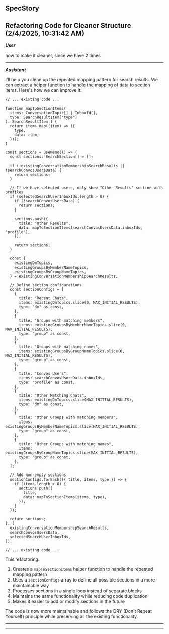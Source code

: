 ## SpecStory

## Refactoring Code for Cleaner Structure (2/4/2025, 10:31:42 AM)

_**User**_

how to make it cleaner, since we have 2 times 

---

_**Assistant**_

I'll help you clean up the repeated mapping pattern for search results. We can extract a helper function to handle the mapping of data to section items. Here's how we can improve it:

```typescript:features/search/components/conversation-search-results-list.tsx
// ... existing code ...

function mapToSectionItems(
  items: ConversationTopic[] | InboxId[],
  type: SearchResultItem["type"]
): SearchResultItem[] {
  return items.map((item) => ({
    type,
    data: item,
  }));
}

const sections = useMemo(() => {
  const sections: SearchSection[] = [];

  if (!existingConversationMembershipSearchResults || !searchConvosUsersData) {
    return sections;
  }

  // If we have selected users, only show "Other Results" section with profiles
  if (selectedSearchUserInboxIds.length > 0) {
    if (!searchConvosUsersData) {
      return sections;
    }

    sections.push({
      title: "Other Results",
      data: mapToSectionItems(searchConvosUsersData.inboxIds, "profile"),
    });

    return sections;
  }

  const {
    existingDmTopics,
    existingGroupsByMemberNameTopics,
    existingGroupsByGroupNameTopics,
  } = existingConversationMembershipSearchResults;

  // Define section configurations
  const sectionConfigs = [
    {
      title: "Recent Chats",
      items: existingDmTopics.slice(0, MAX_INITIAL_RESULTS),
      type: "dm" as const,
    },
    {
      title: "Groups with matching members",
      items: existingGroupsByMemberNameTopics.slice(0, MAX_INITIAL_RESULTS),
      type: "group" as const,
    },
    {
      title: "Groups with matching names",
      items: existingGroupsByGroupNameTopics.slice(0, MAX_INITIAL_RESULTS),
      type: "group" as const,
    },
    {
      title: "Convos Users",
      items: searchConvosUsersData.inboxIds,
      type: "profile" as const,
    },
    {
      title: "Other Matching Chats",
      items: existingDmTopics.slice(MAX_INITIAL_RESULTS),
      type: "dm" as const,
    },
    {
      title: "Other Groups with matching members",
      items: existingGroupsByMemberNameTopics.slice(MAX_INITIAL_RESULTS),
      type: "group" as const,
    },
    {
      title: "Other Groups with matching names",
      items: existingGroupsByGroupNameTopics.slice(MAX_INITIAL_RESULTS),
      type: "group" as const,
    },
  ];

  // Add non-empty sections
  sectionConfigs.forEach(({ title, items, type }) => {
    if (items.length > 0) {
      sections.push({
        title,
        data: mapToSectionItems(items, type),
      });
    }
  });

  return sections;
}, [
  existingConversationMembershipSearchResults,
  searchConvosUsersData,
  selectedSearchUserInboxIds,
]);

// ... existing code ...
```

This refactoring:

1. Creates a `mapToSectionItems` helper function to handle the repeated mapping pattern
2. Uses a `sectionConfigs` array to define all possible sections in a more maintainable way
3. Processes sections in a single loop instead of separate blocks
4. Maintains the same functionality while reducing code duplication
5. Makes it easier to add or modify sections in the future

The code is now more maintainable and follows the DRY (Don't Repeat Yourself) principle while preserving all the existing functionality.

---



---

